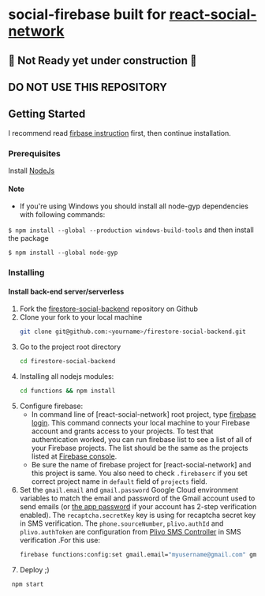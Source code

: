 # social-firebase built for [react-social-network](https://github.com/red-gold/react-social-network)
##  🚧 Not Ready yet under construction  🚧
## DO NOT USE THIS REPOSITORY
## Getting Started

I recommend read [firbase instruction](https://firebase.google.com/docs/functions/get-started) first, then continue installation.

### Prerequisites

 Install [NodeJs](https://nodejs.org/en/)
 
#### Note

 - If you're using Windows you should install all node-gyp dependencies with following commands:

`$ npm install --global --production windows-build-tools`
and then install the package

`$ npm install --global node-gyp`


### Installing
 
#### Install back-end server/serverless

 1. Fork the [firestore-social-backend](https://github.com/Qolzam/firestore-social-backend) repository on Github
 1. Clone your fork to your local machine 
    ```bash
    git clone git@github.com:<yourname>/firestore-social-backend.git
    ```
 1. Go to the project root directory 
    ```bash
    cd firestore-social-backend
    ```
 1. Installing all nodejs modules:
    ```bash
    cd functions && npm install
    ```
 1. Configure firebase:
    - In command line of [react-social-network] root project, type [firebase login](https://firebase.google.com/docs/cli/). This command connects your local machine to your Firebase account and grants access to your projects. To test that authentication worked, you can run firebase list to see a list of all of your Firebase projects. The list should be the same as the projects listed at [Firebase console](https://console.firebase.google.com).
    - Be sure the name of firebase project for [react-social-network] and this project is same. You also need to check `.firebaserc` if you set correct project name in `default` field of `projects` field.
 1. Set the `gmail.email` and `gmail.password` Google Cloud environment variables to match the email and password of the Gmail account used to send emails (or [the app password](https://support.google.com/accounts/answer/185833?hl=en) if your account has 2-step verification enabled). The `recaptcha.secretKey` key is using for recaptcha secret key in SMS verification. The `phone.sourceNumber`, `plivo.authId` and `plivo.authToken` are configuration from [Plivo SMS Controller](https://www.plivo.com/) in SMS verification .For this use:
    ```bash
    firebase functions:config:set gmail.email="myusername@gmail.com" gmail.password="secretpassword" recaptcha.secretkey="secretKey" phone.sourcenumber="sourceNumber" plivo.authid="authId" plivo.authtoken="authToken" setting.appname="App Name"
    ```
 1. Deploy ;)
   ```bash
    npm start
   ```
